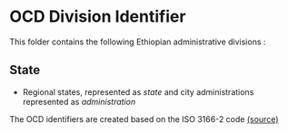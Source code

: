# OCD Division Identifier

This folder contains the following Ethiopian administrative divisions :

## State
* Regional states, represented as *state* and city administrations represented as *administration*

The OCD identifiers are created based on the ISO 3166-2 code [(source)](https://en.wikipedia.org/wiki/ISO_3166-2:ET)

